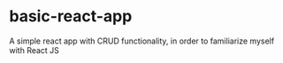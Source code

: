 # basic-react-app
A simple react app with CRUD functionality, in order to familiarize myself with React JS
